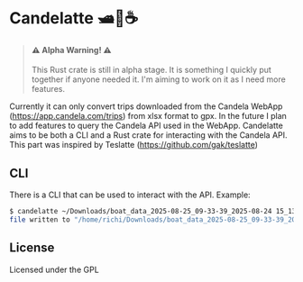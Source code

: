 # Candelatte 🛥🔋☕

> #### ⚠️ Alpha Warning! ⚠️
> This Rust crate is still in alpha stage. It is something I quickly put together if anyone needed it. I'm aiming to work on it as I need more features.

Currently it can only convert trips downloaded from the Candela WebApp (https://app.candela.com/trips) from xlsx format to gpx.
In the future I plan to add features to query the Candela API used in the WebApp.
Candelatte aims to be both a CLI and a Rust crate for interacting with the Candela API.
This part was inspired by Teslatte (https://github.com/gak/teslatte)


## CLI

There is a CLI that can be used to interact with the API. Example:

```bash
$ candelatte ~/Downloads/boat_data_2025-08-25_09-33-39_2025-08-24 15_13_03_trips_C8-S61.xlsx
file written to "/home/richi/Downloads/boat_data_2025-08-25_09-33-39_2025-08-24 15_13_03_trips_C8-S61.gpx"
```

## License

Licensed under the GPL


